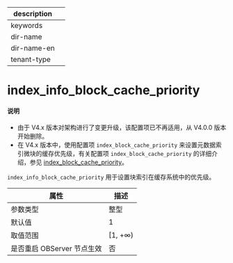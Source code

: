 |description||
|---|---|
|keywords||
|dir-name||
|dir-name-en||
|tenant-type||

# index_info_block_cache_priority

<main id="notice" type='explain'>
<h4>说明</h4>
<ul><li>由于 V4.x 版本对架构进行了变更升级，该配置项已不再适用，从 V4.0.0 版本开始删除。</li>
<li>在 V4.x 版本中，使用配置项 <code>index_block_cache_priority</code> 来设置元数据索引微块的缓存优先级，有关配置项 <code>index_block_cache_priority</code> 的详细介绍，参见 <a href="24100.index_block_cache_priority.md">index_block_cache_priority</a>。</li></ul>
</main>

`index_info_block_cache_priority` 用于设置块索引在缓存系统中的优先级。

|      **属性**      |  **描述**  |
|------------------|----------|
| 参数类型             | 整型       |
| 默认值              | 1        |
| 取值范围             | \[1, +∞) |
| 是否重启 OBServer 节点生效 | 否        |

